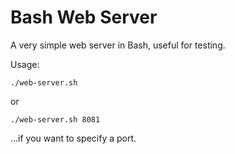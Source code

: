 # Bash Web Server
A very simple web server in Bash, useful for testing.

Usage: 

```
./web-server.sh
```

or

```
./web-server.sh 8081
```

...if you want to specify a port.
